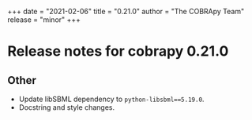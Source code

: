 +++
date = "2021-02-06"
title = "0.21.0"
author = "The COBRApy Team"
release = "minor"
+++

# Release notes for cobrapy 0.21.0

## Other

* Update libSBML dependency to `python-libsbml==5.19.0`.
* Docstring and style changes.

